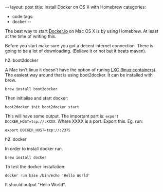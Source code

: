 --
layout: post
title: Install Docker on OS X with Homebrew
categories: 
- code
tags: 
- docker
--

The best way to start [Docker.io](http://docker.io) on Mac OS X is by using Homebrew. 
At least at the time of writing this.

Before you start make sure you got a decent internet connection. 
There is going to be a lot of downloading. 
(Believe it or not but it beats maven).

h2. boot2docker

A Mac isn't linux it doesn't have the option of runing [LXC (linux containers)](https://linuxcontainers.org). 
The easiest way around that is using boot2docker.
It can be installed with brew.

``brew install boot2docker``

Then initialise and start docker:

``
  boot2docker init
  boot2docker start
``

This will have some output. 
The important part is: `export DOCKER_HOST=tcp://:XXXX`. 
Where XXXX is a port.
Export this. Eg. run:

``export DOCKER_HOST=tcp://:2375``

h2. docker

In order to install docker run.

``brew install docker``

To test the docker installation:

``docker run base /bin/echo 'Hello World'``

It should output "Hello World".



